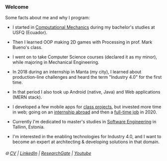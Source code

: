 ### Welcome

Some facts about me and why I program:

- I started in [Computational Mechanics](https://drive.google.com/file/d/1fj_NyQCMNPLJ5OtAql2qc3FKChcwu_mV/view) during my bachelor's studies at USFQ (Ecuador).

- Then I learned OOP making 2D games with Processing in prof. Mark Bueno's class.

- I went on to take Computer Science courses (declared it as my minor), while majoring in Mechanical Engineering. 

- In 2018 during an internship in Manta (my city), I learned about production-line challenges and heard the term "Industry 4.0" for the first time.

- In that period I also took up Android (native, Java) and Web applications (MERN stack).

- I developed a few mobile apps for [class projects](https://github.com/linomp/trip_plus_plus_android), but invested more time in web; going on an [internship abroad](https://3fs.si/) and then a [full-time job](https://paqtana.com/) in 2020.

- Currently I'm dedicated to master's studies in [Software Engineering](https://www.cs.ut.ee/en/studying/software-engineering-msc) in Tallinn, Estonia. 

- I'm interested in the enabling technologies for Industry 4.0, and I want to become an expert at architecting & developing solutions in that domain.

###### :globe_with_meridians: [CV](https://drive.google.com/file/d/1pYv5m6SiAlh4wDjmAke4xLFVErn5jLCR/view?usp=sharing)  |  [LinkedIn](https://www.linkedin.com/in/lino-mp/) |  [ResearchGate](https://www.researchgate.net/profile/Lino-Mediavilla-Ponce-2)    |  [Youtube](https://www.youtube.com/channel/UCZkV9Lik6CgCtiTS2hb3y-g) 

<!-- 
![](https://github-readme-stats.vercel.app/api/?username=linomp&count_private=true&layout=compact&theme=react&show_icons=true&custom_title=Github+Stats)
-->
